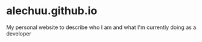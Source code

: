 # alechuu.github.io
My personal website to describe who I am and what I'm currently doing as a developer
